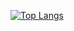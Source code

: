 [![Top Langs](https://github-readme-stats.vercel.app/api/top-langs/?username=StPfeffer&theme=dark)](https://github.com/anuraghazra/github-readme-stats)